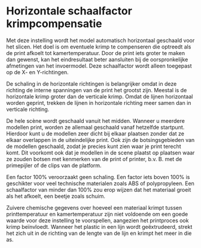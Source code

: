 Horizontale schaalfactor krimpcompensatie
====
Met deze instelling wordt het model automatisch horizontaal geschaald voor het slicen. Het doel is om eventuele krimp te compenseren die optreedt als de print afkoelt tot kamertemperatuur. Door de print iets groter te maken dan gewenst, kan het eindresultaat beter aansluiten bij de oorspronkelijke afmetingen van het invoermodel. Deze schaalfactor wordt alleen toegepast op de X- en Y-richtingen.

De schaling in de horizontale richtingen is belangrijker omdat in deze richting de interne spanningen van de print het grootst zijn. Meestal is de horizontale krimp groter dan de verticale krimp. Omdat de lijnen horizontaal worden geprint, trekken de lijnen in horizontale richting meer samen dan in verticale richting.

De hele scène wordt geschaald vanuit het midden. Wanneer u meerdere modellen print, worden ze allemaal geschaald vanaf hetzelfde startpunt. Hierdoor kunt u de modellen zeer dicht bij elkaar plaatsen zonder dat ze elkaar overlappen in de uiteindelijke print. Ook zijn de botsingsgebieden van de modellen geschaald, zodat je precies kunt zien waar je print terecht komt. Dit voorkomt ook dat je modellen in de scene plaatst op plaatsen waar ze zouden botsen met kenmerken van de print of printer, b.v. B. met de primepijler of de clips van de platform.

Een factor 100% veroorzaakt geen schaling. Een factor iets boven 100% is geschikter voor veel technische materialen zoals ABS of polypropyleen. Een schaalfactor van minder dan 100% zou erop wijzen dat het materiaal groeit als het afkoelt, een beetje zoals schuim.

Zuivere chemische gegevens over hoeveel een materiaal krimpt tussen printtemperatuur en kamertemperatuur zijn niet voldoende om een goede waarde voor deze instelling te voorspellen, aangezien het printproces ook krimp beïnvloedt. Wanneer het plastic in een lijn wordt geëxtrudeerd, strekt het zich uit in de richting van de lengte van de lijn en krimpt het meer in die as.